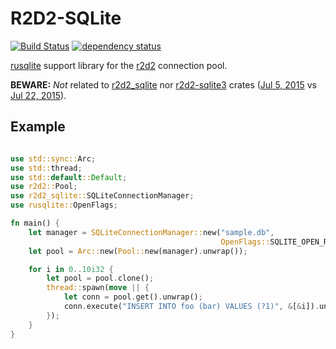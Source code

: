 # R2D2-SQLite

[![Build Status](https://github.com/gwenn/r2d2-sqlite/workflows/Go/badge.svg)](https://github.com/gwenn/r2d2-sqlite/actions)
[![dependency status](https://deps.rs/repo/github/gwenn/r2d2-sqlite/status.svg)](https://deps.rs/repo/github/gwenn/r2d2-sqlite)

[rusqlite](https://github.com/jgallagher/rusqlite) support library for the [r2d2](https://github.com/sfackler/r2d2) connection pool.

**BEWARE:** _Not_ related to [r2d2_sqlite](https://crates.io/crates/r2d2_sqlite) nor [r2d2-sqlite3](https://crates.io/crates/r2d2-sqlite3) crates ([Jul 5, 2015](https://github.com/gwenn/r2d2-sqlite/commit/551d1f71523653441acda6e1e6ee800edd492c86) vs [Jul 22, 2015](https://github.com/ivanceras/r2d2-sqlite/commit/8ea9f422493bb2fb7b4eea71e6a82a35d2dfca9c)).

## Example

```rust

use std::sync::Arc;
use std::thread;
use std::default::Default;
use r2d2::Pool;
use r2d2_sqlite::SQLiteConnectionManager;
use rusqlite::OpenFlags;

fn main() {
    let manager = SQLiteConnectionManager::new("sample.db",
                                               OpenFlags::SQLITE_OPEN_READ_WRITE);
    let pool = Arc::new(Pool::new(manager).unwrap());

    for i in 0..10i32 {
        let pool = pool.clone();
        thread::spawn(move || {
            let conn = pool.get().unwrap();
            conn.execute("INSERT INTO foo (bar) VALUES (?1)", &[&i]).unwrap();
        });
    }
}
```
